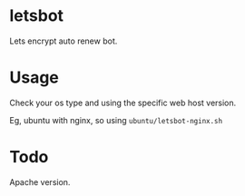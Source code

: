 # letsbot

Lets encrypt auto renew bot.

# Usage

Check your os type and using the specific web host version.

Eg, ubuntu with nginx, so using `ubuntu/letsbot-nginx.sh`

# Todo

Apache version.
